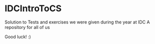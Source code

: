 # IDCIntroToCS
Solution to Tests and exercises we were given during the year at IDC
A repository for all of us

Good luck! :)
